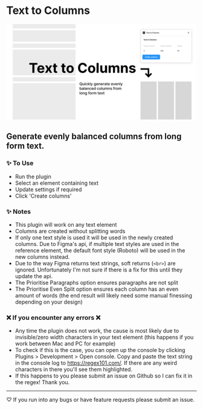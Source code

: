 # Text to Columns
![figma text to columns](plugin-promotional-banner.jpg)
## Generate evenly balanced columns from long form text.

### ✨ To Use
- Run the plugin
- Select an element containing text
- Update settings if required
- Click 'Create columns'

### ✨ Notes
- This plugin will work on any text element
- Columns are created without splitting words
- If only one text style is used it will be used in the newly created columns. Due to Figma's api, if multiple text styles are used in the reference element, the default font style (Roboto) will be used in the new columns instead.
- Due to the way Figma returns text strings, soft returns (`<br>`) are ignored. Unfortunately I'm not sure if there is a fix for this until they update the api.
- The Prioritise Paragraphs option ensures paragraphs are not split
- The Prioritise Even Split option ensures each column has an even amount of words (the end result will likely need some manual finessing depending on your design)

### ❌ If you encounter any errors ❌ 
- Any time the plugin does not work, the cause is most likely due to invisible/zero width characters in your text element (this happens if you work between Mac and PC for example)
- To check if this is the case, you can open up the console by clicking Plugins > Development > Open console. Copy and paste the text string in the console log to <https://regex101.com/>. If there are any weird characters in there you'll see them highlighted.
- If this happens to you please submit an issue on Github so I can fix it in the regex! Thank you.

---
♡ If you run into any bugs or have feature requests please submit an issue.


